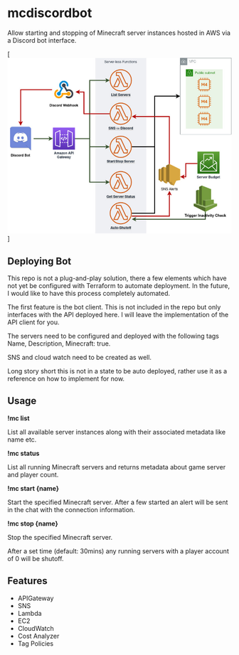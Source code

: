 # mcdiscordbot

Allow starting and stopping of Minecraft server instances hosted in AWS via a
Discord bot interface. 

[![Alt text](./diagram.jpg)]

## Deploying Bot

This repo is not a plug-and-play solution, there a few elements which have not yet be configured with Terraform to automate deployment. In the future, I would like to have this process completely automated. 

The first feature is the bot client. This is not included in the repo but only interfaces with the API deployed here. I will leave the implementation of the API client for you. 

The servers need to be configured and deployed with the following tags Name, Description, Minecraft: true.

SNS and cloud watch need to be created as well.

Long story short this is not in a state to be auto deployed, rather use it as a reference on how to implement for now. 

## Usage

**!mc list**

List all available server instances along with their associated metadata like name etc.

**!mc status**

List all running Minecraft servers and returns metadata about game server and player count.

**!mc start {name}**

Start the specified Minecraft server. After a few started an alert will be sent in the chat with the connection information.

**!mc stop {name}**

Stop the specified Minecraft server. 


After a set time (default: 30mins) any running servers with a player account of 0 will be shutoff.

## Features 
* APIGateway
* SNS
* Lambda
* EC2
* CloudWatch
* Cost Analyzer 
* Tag Policies

